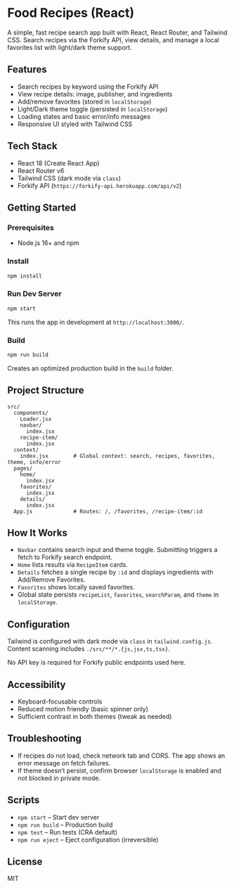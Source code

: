 # Food Recipes (React)

A simple, fast recipe search app built with React, React Router, and Tailwind CSS. Search recipes via the Forkify API, view details, and manage a local favorites list with light/dark theme support.

## Features
- Search recipes by keyword using the Forkify API
- View recipe details: image, publisher, and ingredients
- Add/remove favorites (stored in `localStorage`)
- Light/Dark theme toggle (persisted in `localStorage`)
- Loading states and basic error/info messages
- Responsive UI styled with Tailwind CSS

## Tech Stack
- React 18 (Create React App)
- React Router v6
- Tailwind CSS (dark mode via `class`)
- Forkify API (`https://forkify-api.herokuapp.com/api/v2`)

## Getting Started

### Prerequisites
- Node.js 16+ and npm

### Install
```bash
npm install
```

### Run Dev Server
```bash
npm start
```
This runs the app in development at `http://localhost:3000/`.

### Build
```bash
npm run build
```
Creates an optimized production build in the `build` folder.

## Project Structure
```
src/
  components/
    Loader.jsx
    navbar/
      index.jsx
    recipe-item/
      index.jsx
  context/
    index.jsx        # Global context: search, recipes, favorites, theme, info/error
  pages/
    home/
      index.jsx
    favorites/
      index.jsx
    details/
      index.jsx
  App.js             # Routes: /, /favorites, /recipe-item/:id
```

## How It Works
- `Navbar` contains search input and theme toggle. Submitting triggers a fetch to Forkify search endpoint.
- `Home` lists results via `RecipeItem` cards.
- `Details` fetches a single recipe by `:id` and displays ingredients with Add/Remove Favorites.
- `Favorites` shows locally saved favorites.
- Global state persists `recipeList`, `favorites`, `searchParam`, and `theme` in `localStorage`.

## Configuration
Tailwind is configured with dark mode via `class` in `tailwind.config.js`. Content scanning includes `./src/**/*.{js,jsx,ts,tsx}`.

No API key is required for Forkify public endpoints used here.

## Accessibility
- Keyboard-focusable controls
- Reduced motion friendly (basic spinner only)
- Sufficient contrast in both themes (tweak as needed)

## Troubleshooting
- If recipes do not load, check network tab and CORS. The app shows an error message on fetch failures.
- If theme doesn’t persist, confirm browser `localStorage` is enabled and not blocked in private mode.

## Scripts
- `npm start` – Start dev server
- `npm run build` – Production build
- `npm test` – Run tests (CRA default)
- `npm run eject` – Eject configuration (irreversible)

## License
MIT
